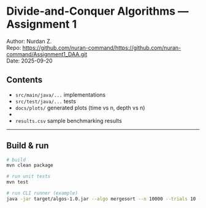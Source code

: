 # Divide-and-Conquer Algorithms — Assignment 1

Author: Nurdan Z.  
Repo: https://github.com/nuran-command/https://github.com/nuran-command/Assignment1_DAA.git  
Date: 2025-09-20

## Contents
- `src/main/java/...` implementations
- `src/test/java/...` tests
- `docs/plots/` generated plots (time vs n, depth vs n)
- 
- `results.csv` sample benchmarking results

---


## Build & run
```bash
# build
mvn clean package

# run unit tests
mvn test

# run CLI runner (example)
java -jar target/algos-1.0.jar --algo mergesort --n 10000 --trials 10 --out results.csv